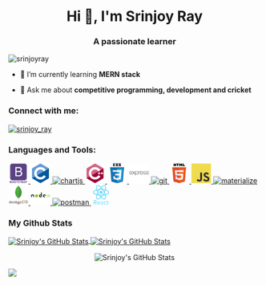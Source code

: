 <!-- ### Hi there 👋 -->
<h1 align="center">Hi 👋, I'm Srinjoy Ray</h1>
<h3 align="center">A passionate learner</h3>

<p align="left"> <img src="https://komarev.com/ghpvc/?username=srinjoyray&label=Profile%20views&color=0e75b6&style=flat" alt="srinjoyray" /> </p>

<!-- <p align="left"> <a href="https://github.com/ryo-ma/github-profile-trophy"><img src="https://github-profile-trophy.vercel.app/?username=srinjoyray" alt="srinjoyray" /></a> </p> -->

- 🌱 I’m currently learning **MERN stack**

- 💬 Ask me about **competitive programming, development and cricket**

<h3 align="left">Connect with me:</h3>
<p align="left">
<a href="https://codeforces.com/profile/srinjoy_ray" target="blank"><img align="center" src="https://cdn.jsdelivr.net/npm/simple-icons@3.0.1/icons/codeforces.svg" alt="srinjoy_ray" height="30" width="40" /></a>
</p>

<h3 align="left">Languages and Tools:</h3>
<p align="left"> <a href="https://getbootstrap.com" target="_blank"> <img src="https://raw.githubusercontent.com/devicons/devicon/master/icons/bootstrap/bootstrap-plain-wordmark.svg" alt="bootstrap" width="40" height="40"/> </a> <a href="https://www.cprogramming.com/" target="_blank"> <img src="https://raw.githubusercontent.com/devicons/devicon/master/icons/c/c-original.svg" alt="c" width="40" height="40"/> </a> <a href="https://www.chartjs.org" target="_blank"> <img src="https://www.chartjs.org/media/logo-title.svg" alt="chartjs" width="40" height="40"/> </a> <a href="https://www.w3schools.com/cpp/" target="_blank"> <img src="https://raw.githubusercontent.com/devicons/devicon/master/icons/cplusplus/cplusplus-original.svg" alt="cplusplus" width="40" height="40"/> </a> <a href="https://www.w3schools.com/css/" target="_blank"> <img src="https://raw.githubusercontent.com/devicons/devicon/master/icons/css3/css3-original-wordmark.svg" alt="css3" width="40" height="40"/> </a> <a href="https://expressjs.com" target="_blank"> <img src="https://raw.githubusercontent.com/devicons/devicon/master/icons/express/express-original-wordmark.svg" alt="express" width="40" height="40"/> </a> <a href="https://git-scm.com/" target="_blank"> <img src="https://www.vectorlogo.zone/logos/git-scm/git-scm-icon.svg" alt="git" width="40" height="40"/> </a> <a href="https://www.w3.org/html/" target="_blank"> <img src="https://raw.githubusercontent.com/devicons/devicon/master/icons/html5/html5-original-wordmark.svg" alt="html5" width="40" height="40"/> </a> <a href="https://developer.mozilla.org/en-US/docs/Web/JavaScript" target="_blank"> <img src="https://raw.githubusercontent.com/devicons/devicon/master/icons/javascript/javascript-original.svg" alt="javascript" width="40" height="40"/> </a> <a href="https://materializecss.com/" target="_blank"> <img src="https://raw.githubusercontent.com/prplx/svg-logos/5585531d45d294869c4eaab4d7cf2e9c167710a9/svg/materialize.svg" alt="materialize" width="40" height="40"/> </a> <a href="https://www.mongodb.com/" target="_blank"> <img src="https://raw.githubusercontent.com/devicons/devicon/master/icons/mongodb/mongodb-original-wordmark.svg" alt="mongodb" width="40" height="40"/> </a> <a href="https://nodejs.org" target="_blank"> <img src="https://raw.githubusercontent.com/devicons/devicon/master/icons/nodejs/nodejs-original-wordmark.svg" alt="nodejs" width="40" height="40"/> </a> <a href="https://postman.com" target="_blank"> <img src="https://www.vectorlogo.zone/logos/getpostman/getpostman-icon.svg" alt="postman" width="40" height="40"/> </a> <a href="https://reactjs.org/" target="_blank"> <img src="https://raw.githubusercontent.com/devicons/devicon/master/icons/react/react-original-wordmark.svg" alt="react" width="40" height="40"/> </a>   </p>


### My Github Stats


<a href="https://github.com/srinjoyray/srinjoyray">
  <img align="center" src="https://github-readme-stats.vercel.app/api/top-langs/?username=srinjoyray&&show_icons=true&theme=gotham" alt="Srinjoy's GitHub Stats" />
</a>
<a href="https://github.com/srinjoyray/srinjoyray">
    <img align="center" src="https://github-readme-stats.vercel.app/api?username=srinjoyray&show_icons=true&theme=gotham" alt="Srinjoy's GitHub Stats">
</a>
<p align="center"><img align="center" src="https://github-readme-streak-stats.herokuapp.com/?user=SrinjoyRay&show_icons=true&theme=tokyonight_duo" alt="Srinjoy's GitHub Stats"></p> 
<img src="https://activity-graph.herokuapp.com/graph?username=srinjoyray&theme=react-dark">




<!--
**srinjoyray/srinjoyray** is a ✨ _special_ ✨ repository because its `README.md` (this file) appears on your GitHub profile.

Here are some ideas to get you started:

- 🔭 I’m currently working on ...
- 🌱 I’m currently learning ...
- 👯 I’m looking to collaborate on ...
- 🤔 I’m looking for help with ...
- 💬 Ask me about ...
- 📫 How to reach me: ...
- 😄 Pronouns: ...
- ⚡ Fun fact: ...
-->

